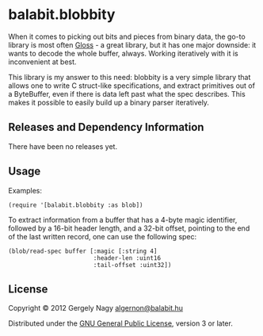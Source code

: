 # balabit.blobbity

When it comes to picking out bits and pieces from binary data, the
go-to library is most often [Gloss][1] - a great library, but it has
one major downside: it wants to decode the whole buffer,
always. Working iteratively with it is inconvenient at best.

This library is my answer to this need: blobbity is a very simple
library that allows one to write C struct-like specifications, and
extract primitives out of a ByteBuffer, even if there is data left
past what the spec describes. This makes it possible to easily build
up a binary parser iteratively.

 [1]: https://github.com/ztellman/gloss

## Releases and Dependency Information

There have been no releases yet.

## Usage

Examples:

    (require '[balabit.blobbity :as blob])

To extract information from a buffer that has a 4-byte magic
identifier, followed by a 16-bit header length, and a 32-bit offset,
pointing to the end of the last written record, one can use the
following spec:

    (blob/read-spec buffer [:magic [:string 4]
                            :header-len :uint16
                            :tail-offset :uint32])

## License

Copyright © 2012 Gergely Nagy <algernon@balabit.hu>

Distributed under the [GNU General Public License][2], version 3 or
later.

 [2]: http://www.gnu.org/licenses/gpl.html
